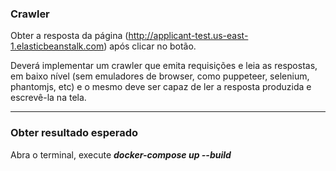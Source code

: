 ### Crawler

Obter a resposta da página (http://applicant-test.us-east-1.elasticbeanstalk.com) após clicar no botão.

Deverá implementar um crawler que emita requisições e leia as respostas, em baixo nível (sem emuladores de browser, como puppeteer, selenium, phantomjs, etc) e o mesmo deve ser capaz de ler a resposta produzida e escrevê-la na tela.

---

### Obter resultado esperado
Abra o terminal, execute ***docker-compose up --build***
